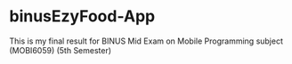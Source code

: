 # binusEzyFood-App
This is my final result for BINUS Mid Exam on Mobile Programming subject (MOBI6059) (5th Semester)
